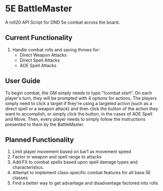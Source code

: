 # 5E BattleMaster
A roll20 API Script for DND 5e combat across the board.

## Current Functionality
1. Handle combat rolls and saving throws for:
    * Direct Weapon Attacks
    * Direct Spell Attacks
    * AOE Spell Attacks

## User Guide
To begin combat, the GM simply needs to type "!combat start". On each player's turn, they will be prompted with 4 options for actions. The players simply need to click a target if they're using a targeted action (such as a direct spell or a weapon attack) and then click the button of the action they want to accomplish, or simply click the button, in the cases of AOE Spell and Move. Then, every player needs to simply follow the instructions presented to them by the BattleMaster.

## Planned Functionality
1. Limit player movement based on bar1 as movement speed
2. Factor in weapon and spell range to attacks
3. Add FX to combat spells based upon spell damage types and characteristics.
4. Attempt to implement class-specific combat features for all base 5E classes
5. Find a better way to get advantage and disadvantage factored into rolls